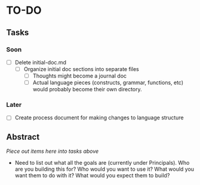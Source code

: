 # TO-DO

## Tasks
### Soon
* [ ] Delete initial-doc.md
    * [ ] Organize initial doc sections into separate files
        * [ ] Thoughts might become a journal doc
        * [ ] Actual language pieces (constructs, grammar, functions, etc) would probably become their own directory.

### Later
* [ ] Create process document for making changes to language structure

## Abstract 
*Piece out items here into tasks above*
- Need to list out what all the goals are (currently under Principals). Who are you building this for? Who would you want to use it? What would you want them to do with it? What would you expect them to build?